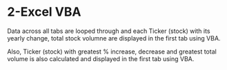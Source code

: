 # 2-Excel VBA

Data across all tabs are looped through and each Ticker (stock) with its yearly change, total stock volumne are displayed in the first tab using VBA.

Also, Ticker (stock) with greatest % increase, decrease and greatest total volume is also calculated and displayed in the first tab using VBA.
